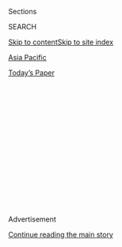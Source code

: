 <div id="app">

<div>

<div>

<div>

<div class="NYTAppHideMasthead css-1q2w90k e1suatyy0">

<div class="section css-ui9rw0 e1suatyy2">

<div class="css-eph4ug er09x8g0">

<div class="css-6n7j50">

</div>

<span class="css-1dv1kvn">Sections</span>

<div class="css-10488qs">

<span class="css-1dv1kvn">SEARCH</span>

</div>

[Skip to content](#site-content)[Skip to site index](#site-index)

</div>

<div id="masthead-section-label" class="css-1wr3we4 eaxe0e00">

[Asia
Pacific](https://www.nytimes3xbfgragh.onion/section/world/asia)

</div>

<div class="css-10698na e1huz5gh0">

</div>

</div>

<div id="masthead-bar-one" class="section hasLinks css-15hmgas e1csuq9d3">

<div class="css-uqyvli e1csuq9d0">

</div>

<div class="css-1uqjmks e1csuq9d1">

</div>

<div class="css-9e9ivx">

[](https://myaccount.nytimes3xbfgragh.onion/auth/login?response_type=cookie&client_id=vi)

</div>

<div class="css-1bvtpon e1csuq9d2">

[Today’s
Paper](https://www.nytimes3xbfgragh.onion/section/todayspaper)

</div>

</div>

</div>

</div>

<div data-aria-hidden="false">

<div id="site-content" data-role="main">

<div>

<div class="css-1aor85t" style="opacity:0.000000001;z-index:-1;visibility:hidden">

<div class="css-1hqnpie">

<div class="css-epjblv">

<span class="css-17xtcya">[Asia
Pacific](/section/world/asia)</span><span class="css-x15j1o">|</span><span class="css-fwqvlz">Brushing
Aside Opponents, Beijing Imposes Security Law on Hong
Kong</span>

</div>

<div class="css-k008qs">

<div class="css-1iwv8en">

<span class="css-18z7m18"></span>

<div>

</div>

</div>

<span class="css-1n6z4y">https://nyti.ms/2YLdyoH</span>

<div class="css-1705lsu">

<div class="css-4xjgmj">

<div class="css-4skfbu" data-role="toolbar" data-aria-label="Social Media Share buttons, Save button, and Comments Panel with current comment count" data-testid="share-tools">

  - 
  - 
  - 
  - 
    
    <div class="css-6n7j50">
    
    </div>

  - 
  - 

</div>

</div>

</div>

</div>

</div>

</div>

<div id="NYT_TOP_BANNER_REGION" class="css-13pd83m">

</div>

<div id="top-wrapper" class="css-1sy8kpn">

<div id="top-slug" class="css-l9onyx">

Advertisement

</div>

[Continue reading the main
story](#after-top)

<div class="ad top-wrapper" style="text-align:center;height:100%;display:block;min-height:250px">

<div id="top" class="place-ad" data-position="top" data-size-key="top">

</div>

</div>

<div id="after-top">

</div>

</div>

<div>

<div id="sponsor-wrapper" class="css-1hyfx7x">

<div id="sponsor-slug" class="css-19vbshk">

Supported by

</div>

[Continue reading the main
story](#after-sponsor)

<div id="sponsor" class="ad sponsor-wrapper" style="text-align:center;height:100%;display:block">

</div>

<div id="after-sponsor">

</div>

</div>

<div class="css-186x18t">

News Analysis

</div>

<div class="css-1vkm6nb ehdk2mb0">

# Brushing Aside Opponents, Beijing Imposes Security Law on Hong Kong

</div>

In passing the rules, China’s leaders faced down the democracy movement
in Hong Kong and shrugged off opposition from the Trump administration.

<div class="css-79elbk" data-testid="photoviewer-wrapper">

<div class="css-z3e15g" data-testid="photoviewer-wrapper-hidden">

</div>

<div class="css-1a48zt4 ehw59r15" data-testid="photoviewer-children">

![<span class="css-16f3y1r e13ogyst0" data-aria-hidden="true">A
billboard promoting China’s national security law in Hong Kong on
Monday. Some critics said the law was a potentially fatal blow to the
“One Country, Two Systems” framework that preserved the territory’s
distinctive
status.</span><span class="css-cnj6d5 e1z0qqy90" itemprop="copyrightHolder"><span class="css-1ly73wi e1tej78p0">Credit...</span><span><span>Lam
Yik Fei for The New York
Times</span></span></span>](https://static01.graylady3jvrrxbe.onion/images/2020/06/30/world/30hk-rules-analysis-1/merlin_174058368_3c3933ca-3a48-43fb-a677-a2920d8fa6f3-articleLarge.jpg?quality=75&auto=webp&disable=upscale)

</div>

</div>

<div class="css-18e8msd">

<div class="css-pdw9fk epjyd6m0">

<div class="css-1txwxcy ey68jwv0" data-aria-hidden="true">

[![Chris
Buckley](https://static01.graylady3jvrrxbe.onion/images/2018/10/08/multimedia/author-chris-buckley/author-chris-buckley-thumbLarge.png
"Chris Buckley")](https://www.nytimes3xbfgragh.onion/by/chris-buckley)[![Keith
Bradsher](https://static01.graylady3jvrrxbe.onion/images/2018/10/08/multimedia/author-keith-bradsher/author-keith-bradsher-thumbLarge.png
"Keith Bradsher")](https://www.nytimes3xbfgragh.onion/by/keith-bradsher)

</div>

<div class="css-1baulvz">

By [<span class="css-1baulvz" itemprop="name">Chris
Buckley</span>](https://www.nytimes3xbfgragh.onion/by/chris-buckley) and
[<span class="css-1baulvz last-byline" itemprop="name">Keith
Bradsher</span>](https://www.nytimes3xbfgragh.onion/by/keith-bradsher)

</div>

</div>

  - 
    
    <div class="css-ld3wwf e16638kd2">
    
    June 30,
    2020
    
    </div>

  - 
    
    <div class="css-4xjgmj">
    
    <div class="css-d8bdto" data-role="toolbar" data-aria-label="Social Media Share buttons, Save button, and Comments Panel with current comment count" data-testid="share-tools">
    
      - 
      - 
      - 
      - 
        
        <div class="css-6n7j50">
        
        </div>
    
      - 
      - 
    
    </div>
    
    </div>

</div>

<div class="css-mdjrty">

[阅读简体中文版](https://cn.nytimes3xbfgragh.onion/china/20200701/china-critics-security-law-hong-kong/ "Read in Simplified Chinese")[閱讀繁體中文版](https://cn.nytimes3xbfgragh.onion/china/20200701/china-critics-security-law-hong-kong/zh-ha "Read in Traditional Chinese")

</div>

</div>

<div class="section meteredContent css-1r7ky0e" name="articleBody" itemprop="articleBody">

<div class="css-1fanzo5 StoryBodyCompanionColumn">

<div class="css-53u6y8">

A year after protesters in Hong Kong jubilantly [defied Chinese
rule](https://www.nytimes3xbfgragh.onion/2019/07/01/world/asia/china-hong-kong-protest.html),
the national leader, Xi Jinping, has opened a long-term counteroffensive
in the territory, signing a sweeping [new security
law](https://www.nytimes3xbfgragh.onion/2020/06/29/world/asia/china-hong-kong-security-law-rules.html)on
Tuesday that sets obedience to Beijing above the former British colony’s
civil freedoms.

Conceived in secrecy and passed with intimidating speed, the law has
ignited uncertainty about the future of Hong Kong before any arrests
under its sweeping powers to quash political activity and speech that
challenge Beijing. Chinese officials and policy advisers have described
the security law as part of a “second return” for Hong Kong, one, they
suggest, that will scrub away a dangerous residue of Western influence
and liberal values.

The law released[to the
public](https://www.gld.gov.hk/egazette/pdf/20202444e/es220202444136.pdf)
near midnight lays out new crimes for subverting the government, seeking
to “split” Hong Kong from China, or “colluding” with foreign governments
or “external forces” to spy or gravely harm China — and authorizes life
imprisonment for the most serious cases.

“Nobody should underestimate the determination of the central
authorities to defend national security in Hong Kong,” the main Chinese
government office in the territory said in a
[statement](http://hm.people.com.cn/n1/2020/0630/c42272-31765400.html)
after the rules were approved.

</div>

</div>

<div class="css-1fanzo5 StoryBodyCompanionColumn">

<div class="css-53u6y8">

In imposing such expansive and drastic legislation, Communist Party
leaders in Beijing have faced down the pro-democracy movement in Hong
Kong. They have also shrugged off [opposition from the Trump
administration](https://www.nytimes3xbfgragh.onion/2020/05/27/us/politics/china-hong-kong-pompeo-trade.html)
and other governments, showing Mr. Xi’s determination to [remake the
territory](https://www.nytimes3xbfgragh.onion/2019/10/31/world/asia/hong-kong-protests-china.html)
on his authoritarian terms.

Some critics have described the law as a potentially fatal blow to the
“one country, two systems” political framework that preserved Hong
Kong’s distinctive status, freedoms and laws after China resumed
sovereignty in 1997. Even before taking effect, the law has created a
chill among the once-defiant activists who defined the protest movement.

“Hong Kong people understand this means the end of the ‘one country, two
systems’ model for the territory, and we are now reduced to being a city
like on the mainland, like Shenzhen or Shanghai,” said Joseph Cheng, a
longtime political scientist at City University of Hong Kong. “We will
have to behave like the people on the mainland.”

At the least, the new law complicates the delicate, often-convoluted
game that Hong Kong officials and judges have played since China took
back the territory. They have long tried to satisfy Beijing’s demands
for loyalty while seeking to assure people in Hong Kong that the
territory’s legal system remained insulated from politics, guarding
rights absent in mainland China.

</div>

</div>

<div class="css-1fanzo5 StoryBodyCompanionColumn">

<div class="css-53u6y8">

That straddling act has become increasingly unsteady in recent years as
China has [applied growing
pressure](https://www.nytimes3xbfgragh.onion/2014/09/01/world/asia/hong-kong-elections.html)on
the territory while protesters in Hong Kong have [pressed
back](https://www.nytimes3xbfgragh.onion/2014/09/29/world/asia/clashes-in-hong-kong.html),
demanding free elections and greater autonomy.

</div>

</div>

<div class="css-79elbk" data-testid="photoviewer-wrapper">

<div class="css-z3e15g" data-testid="photoviewer-wrapper-hidden">

</div>

<div class="css-1a48zt4 ehw59r15" data-testid="photoviewer-children">

![<span class="css-16f3y1r e13ogyst0" data-aria-hidden="true">Protesters
in Hong Kong this month. Four leading members of a youth opposition
organization at the forefront of protests last year said on Tuesday that
they had quit the
group.</span><span class="css-cnj6d5 e1z0qqy90" itemprop="copyrightHolder"><span class="css-1ly73wi e1tej78p0">Credit...</span><span>Lam
Yik Fei for The New York
Times</span></span>](https://static01.graylady3jvrrxbe.onion/images/2020/06/30/world/30hk-rules-analysis-2/merlin_173473137_de6de108-5b5d-4be2-85d7-f94dbc5d7934-articleLarge.jpg?quality=75&auto=webp&disable=upscale)

</div>

</div>

<div class="css-1fanzo5 StoryBodyCompanionColumn">

<div class="css-53u6y8">

Now the security law — creating a murky realm of police agencies, crimes
defined by Beijing and judges picked by Hong Kong’s pro-Beijing leader —
is likely to make it harder to preserve the city’s nebulous status as a
semiautonomous enclave under a Communist Party-run superpower.

The law sets out plans to build a complex of agencies and offices in
Hong Kong dedicated to enforcing the rules. Those agencies will include
an arm of the Chinese national security apparatus that will have the
power to collect intelligence in Hong Kong, and handle cases when
central authorities decide that the local forces are not up to the job.

“It’s the most fundamental change since the handover,” said Danny
Gittings, an expert on Hong Kong’s legal status. “But that doesn’t mean
that the changes will be immediately apparent.”

So far, many companies in Hong Kong [appear
confident](https://www.nytimes3xbfgragh.onion/2020/06/30/business/china-hong-kong-security-law-business.html)
that commerce and contracts will remain largely untouched by the law.
Hong Kong officials have said that only a small number of people would
be targeted by the rules, and the territory is likely to preserve some
room for criticism of the Communist Party of the kind forbidden inside
mainland China.

“The law will not affect Hong Kong’s renowned judicial independence,”
Carrie Lam, the chief executive of Hong Kong, who serves with Beijing’s
blessing, [said in a video
speech](https://www.info.gov.hk/gia/general/202006/30/P2020063000655.htm)
to the United Nations Human Rights Council on Tuesday. “It will not
affect legitimate rights and freedoms of individuals.”

Still, the law may bite faster and sharper than some expect, including
in education, where the party has warned against Western influence and
dissenting ideas that challenge official Chinese history and values. The
law cites schools as one of the targets for tighter control.

</div>

</div>

<div class="css-1fanzo5 StoryBodyCompanionColumn">

<div class="css-53u6y8">

Hong Kong politicians loyal to Beijing and Chinese policy advisers have
called for the rules to be enforced swiftly and vigorously,
extinguishing any possible recurrence of the protests that hit Hong Kong
last year.

Four leading members of Demosisto, a youth opposition organization at
the forefront of protests last year, said on Tuesday that they had quit
the group, citing risks from the law. Two pro-independence groups, Hong
Kong National Front and Studentlocalism, said they would end activities
in the territory.

The law, which was approved unanimously by the Standing Committee of the
National People’s Congress, an elite arm of the party-controlled
legislature, went into force an hour before the 23rd anniversary of Hong
Kong’s handover to China. The July 1 anniversary has usually been a day
for big street protests in Hong Kong, which have been muted for months.

“If the new security law can succeed in doing what Beijing’s rhetoric
anticipates, such protests will be a thing of the past,” said Suzanne
Pepper, an independent political analyst who has long lived in Hong
Kong. “Open political debate and dissent that Hong Kong has enjoyed for
the past 20 years will fade into
self-censorship.”

</div>

</div>

<div class="css-79elbk" data-testid="photoviewer-wrapper">

<div class="css-z3e15g" data-testid="photoviewer-wrapper-hidden">

</div>

<div class="css-1a48zt4 ehw59r15" data-testid="photoviewer-children">

<div class="css-1xdhyk6 erfvjey0">

<span class="css-1ly73wi e1tej78p0">Image</span>

<div class="css-zjzyr8">

<div data-testid="lazyimage-container" style="height:257.77777777777777px">

</div>

</div>

</div>

<span class="css-16f3y1r e13ogyst0" data-aria-hidden="true">The central
business district of Hong Kong. So far, many companies in Hong Kong
appear confident that commerce and contracts will remain largely
untouched by the
law.</span><span class="css-cnj6d5 e1z0qqy90" itemprop="copyrightHolder"><span class="css-1ly73wi e1tej78p0">Credit...</span><span>Lam
Yik Fei for The New York Times</span></span>

</div>

</div>

<div class="css-1fanzo5 StoryBodyCompanionColumn">

<div class="css-53u6y8">

Under the law that defines Hong Kong’s special status in China, the
territory’s authorities were supposed to create their own national
security law. But successive leaders of Hong Kong never pushed the
legislation through, and Chinese leaders have said they had no choice
but to step in and impose a law.

The swift passage has reflected their fury at the pro-democracy protests
that shook Hong Kong for months last year, as well as their shifting
diagnosis of the causes.

</div>

</div>

<div class="css-1fanzo5 StoryBodyCompanionColumn">

<div class="css-53u6y8">

During a recent seminar on the security legislation, Zhang Xiaoming, a
top Chinese official who helps oversee Hong Kong policy, suggested that
the territory’s basic problem was that its citizens had not been
effectively immersed in party-blessed values, including acceptance that
Hong Kong is an integral part of China, with Beijing setting the terms.

Chinese officials had been saying that the discontent in Hong Kong had
economic roots, and the cure lay in cheaper housing and better jobs.

“Hong Kong’s main problem is not an economic one,” Mr. Zhang
[said](https://www.hmo.gov.cn/gab/bld/zxm/gzdt/202006/t20200608_21923.html)in
the video speech in June. “It’s a political problem, and it’s focused on
the fundamental question of what kind of Hong Kong we should build.”

Growing hostility between China and the United States has deepened
Communist Party leaders’ worry about Western influence in Hong Kong.
Pro-Beijing politicians in Hong Kong and Chinese state media have
[described protests in the
territory](https://www.nytimes3xbfgragh.onion/2014/10/31/world/asia/dan-garrett-hong-kong-protests.html)
as the handiwork of Western intelligence operatives trying to topple the
Communist
Party.

</div>

</div>

<div class="css-79elbk" data-testid="photoviewer-wrapper">

<div class="css-z3e15g" data-testid="photoviewer-wrapper-hidden">

</div>

<div class="css-1a48zt4 ehw59r15" data-testid="photoviewer-children">

<div class="css-1xdhyk6 erfvjey0">

<span class="css-1ly73wi e1tej78p0">Image</span>

<div class="css-zjzyr8">

<div data-testid="lazyimage-container" style="height:257.77777777777777px">

</div>

</div>

</div>

<span class="css-16f3y1r e13ogyst0" data-aria-hidden="true">A rally in
support of the security law in Hong Kong on
Tuesday.</span><span class="css-cnj6d5 e1z0qqy90" itemprop="copyrightHolder"><span class="css-1ly73wi e1tej78p0">Credit...</span><span>Lam
Yik Fei for The New York Times</span></span>

</div>

</div>

<div class="css-1fanzo5 StoryBodyCompanionColumn">

<div class="css-53u6y8">

“Beijing is particularly wary about Hong Kong being used by the U.S. and
some of its Western allies as a pawn to contain China’s rise,” said Lau
Siu-kai, a former senior Hong Kong government official who is now a
prominent adviser to Beijing.

The Trump administration did not even wait for the official law before
taking steps. The administration on Monday [extended to Hong
Kong](https://www.nytimes3xbfgragh.onion/2020/06/29/business/economy/us-halts-high-tech-exports-hong-kong.html)
a ban it had long imposed on the sale to mainland China of advanced
technology with potential military applications.

</div>

</div>

<div class="css-1fanzo5 StoryBodyCompanionColumn">

<div class="css-53u6y8">

“The United States will not stand idly by while China swallows Hong Kong
into its authoritarian maw,” Secretary of State Mike Pompeo said in a
statement after the law passed.

A big test of the law lies in the Hong Kong courts, which have a long
tradition of independent decisions. But the law is wired with provisions
that appear designed to ward off attempts by courts and local lawmakers
to hem in its powers.

The Standing Committee of China’s National People’s Congress holds final
power over how to interpret the rules. And whenever the law comes into
conflict with Hong Kong laws and regulations, the local rules must give
way.

“Beijing will be able to exert influence at every key stage of
fortifying national security, both directly and indirectly through
personnel accountable to it,” said [Cora
Chan](https://www.law.hku.hk/academic_staff/cora-chan/), an associate
professor of law at the University of Hong Kong who has studied [China’s
drive for security
legislation](https://www.bloomsburyprofessional.com/uk/chinas-national-security-9781509928156/).

Still, Hong Kong may not see a deluge of prosecutions under the new law.
In mainland China, the police and prosecutors charge people under state
security crimes relatively rarely, often preferring to imprison
dissidents and other political foes under other, less prominent charges,
such as fraud or stirring up trouble.

In the decade leading up to 2016, the last year for which detailed
statistics are available, Chinese courts finished cases on state
security charges against 8,640 defendants, according the Dui Hua
Foundation, a group based in San Francisco that monitors human rights in
China.

The great majority of the defendants in these mainland Chinese security
trials were members of ethnic minorities, mostly Uighurs and Tibetans,
convicted of promoting ethnic separatism, a broad charge that can be
used against anyone who questions Chinese rule, a forthcoming report
from the foundation
shows.

</div>

</div>

<div class="css-79elbk" data-testid="photoviewer-wrapper">

<div class="css-z3e15g" data-testid="photoviewer-wrapper-hidden">

</div>

<div class="css-1a48zt4 ehw59r15" data-testid="photoviewer-children">

<div class="css-1xdhyk6 erfvjey0">

<span class="css-1ly73wi e1tej78p0">Image</span>

<div class="css-zjzyr8">

<div data-testid="lazyimage-container" style="height:255.84444444444446px">

</div>

</div>

</div>

<span class="css-16f3y1r e13ogyst0" data-aria-hidden="true">China’s
leader, Xi Jinping, center, at the National People's Congress in Beijing
last month. Mr. Xi signed off on the law
Tuesday.</span><span class="css-cnj6d5 e1z0qqy90" itemprop="copyrightHolder"><span class="css-1ly73wi e1tej78p0">Credit...</span><span>Kevin
Frayer/Getty Images</span></span>

</div>

</div>

<div class="css-1fanzo5 StoryBodyCompanionColumn">

<div class="css-53u6y8">

Macau, a former Portuguese colony nearby that like Hong Kong is now a
special administrative region of China, adopted a somewhat similar
national security law 11 years ago but has yet to prosecute anyone under
it.

Even without prosecution, the sheer scope of the Hong Kong law may prove
a deterrent.

The new law ordered the Hong Kong government to ensure that media and
internet services adhere to national security priorities, a demand that
could cut into the territory’s lively undergrowth of independent civic
groups and news outlets. The law also polices people beyond the borders
of the territory.

The law “confirmed the central government’s comprehensive control over
the security sphere in Hong Kong,” said Tian Feilong, an associate
professor of law at Beihang University in Beijing who specializes in the
territory’s legal system. “Hong Kong society will have to make major
adjustments in political and cultural life as this law takes effect.”

</div>

</div>

<div>

</div>

<div class="css-1fanzo5 StoryBodyCompanionColumn">

<div class="css-53u6y8">

</div>

</div>

</div>

<div>

</div>

<div>

</div>

<div>

</div>

<div>

<div id="bottom-wrapper" class="css-1ede5it">

<div id="bottom-slug" class="css-l9onyx">

Advertisement

</div>

[Continue reading the main
story](#after-bottom)

<div id="bottom" class="ad bottom-wrapper" style="text-align:center;height:100%;display:block;min-height:90px">

</div>

<div id="after-bottom">

</div>

</div>

</div>

</div>

</div>

## Site Index

<div>

</div>

## Site Information Navigation

  - [© <span>2020</span> <span>The New York Times
    Company</span>](https://help.nytimes3xbfgragh.onion/hc/en-us/articles/115014792127-Copyright-notice)

<!-- end list -->

  - [NYTCo](https://www.nytco.com/)
  - [Contact
    Us](https://help.nytimes3xbfgragh.onion/hc/en-us/articles/115015385887-Contact-Us)
  - [Work with us](https://www.nytco.com/careers/)
  - [Advertise](https://nytmediakit.com/)
  - [T Brand Studio](http://www.tbrandstudio.com/)
  - [Your Ad
    Choices](https://www.nytimes3xbfgragh.onion/privacy/cookie-policy#how-do-i-manage-trackers)
  - [Privacy](https://www.nytimes3xbfgragh.onion/privacy)
  - [Terms of
    Service](https://help.nytimes3xbfgragh.onion/hc/en-us/articles/115014893428-Terms-of-service)
  - [Terms of
    Sale](https://help.nytimes3xbfgragh.onion/hc/en-us/articles/115014893968-Terms-of-sale)
  - [Site
    Map](https://spiderbites.nytimes3xbfgragh.onion)
  - [Help](https://help.nytimes3xbfgragh.onion/hc/en-us)
  - [Subscriptions](https://www.nytimes3xbfgragh.onion/subscription?campaignId=37WXW)

</div>

</div>

</div>

</div>
